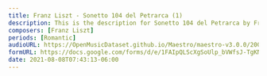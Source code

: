 ```yaml
---
title: Franz Liszt - Sonetto 104 del Petrarca (1)
description: This is the description for Sonetto 104 del Petrarca by Franz Liszt
composers: [Franz Liszt]
periods: [Romantic]
audioURL: https://OpenMusicDataset.github.io/Maestro/maestro-v3.0.0/2009/MIDI-Unprocessed_15_R1_2009_03-06_ORIG_MID--AUDIO_15_R1_2009_15_R1_2009_05_WAV.midi
formURL: https://docs.google.com/forms/d/e/1FAIpQLScXgSoUlp_bVWfsJ-TgKNnzTY23fPlMcjnYFOHqExXlczrTUA/viewform
date: 2021-08-08T07:43:13-06:00
---
```

